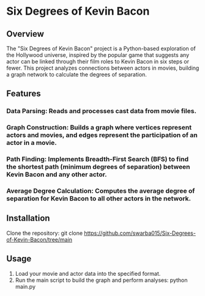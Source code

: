 # Six Degrees of Kevin Bacon
## Overview
The "Six Degrees of Kevin Bacon" project is a Python-based exploration of the Hollywood universe, inspired by the popular game that suggests any actor can be linked through their film roles to Kevin Bacon in six steps or fewer. This project analyzes connections between actors in movies, building a graph network to calculate the degrees of separation.

## Features
### Data Parsing: Reads and processes cast data from movie files.
### Graph Construction: Builds a graph where vertices represent actors and movies, and edges represent the participation of an actor in a movie.
### Path Finding: Implements Breadth-First Search (BFS) to find the shortest path (minimum degrees of separation) between Kevin Bacon and any other actor.
### Average Degree Calculation: Computes the average degree of separation for Kevin Bacon to all other actors in the network.


## Installation
   Clone the repository:
   git clone https://github.com/swarba015/Six-Degrees-of-Kevin-Bacon/tree/main


## Usage
1. Load your movie and actor data into the specified format.
2. Run the main script to build the graph and perform analyses:
   python main.py



